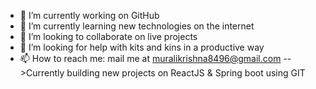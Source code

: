 - 🔭 I’m currently working on GitHub
- 🌱 I’m currently learning new technologies on the internet
- 👯 I’m looking to collaborate on live projects
- 🤔 I’m looking for help with kits and kins in a productive way
- 📫 How to reach me: mail me at muralikrishna8496@gmail.com
-->Currently building new projects on ReactJS & Spring boot using GIT 

